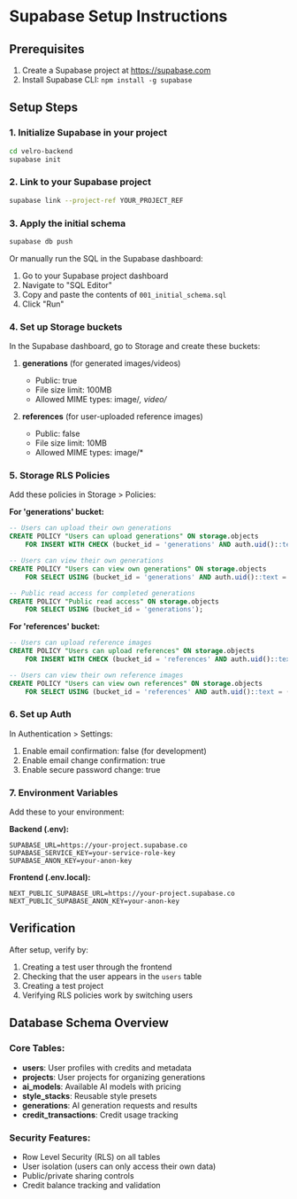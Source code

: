 # Supabase Setup Instructions

## Prerequisites
1. Create a Supabase project at https://supabase.com
2. Install Supabase CLI: `npm install -g supabase`

## Setup Steps

### 1. Initialize Supabase in your project
```bash
cd velro-backend
supabase init
```

### 2. Link to your Supabase project
```bash
supabase link --project-ref YOUR_PROJECT_REF
```

### 3. Apply the initial schema
```bash
supabase db push
```

Or manually run the SQL in the Supabase dashboard:
1. Go to your Supabase project dashboard
2. Navigate to "SQL Editor"
3. Copy and paste the contents of `001_initial_schema.sql`
4. Click "Run"

### 4. Set up Storage buckets
In the Supabase dashboard, go to Storage and create these buckets:

1. **generations** (for generated images/videos)
   - Public: true
   - File size limit: 100MB
   - Allowed MIME types: image/*, video/*

2. **references** (for user-uploaded reference images)
   - Public: false
   - File size limit: 10MB
   - Allowed MIME types: image/*

### 5. Storage RLS Policies

Add these policies in Storage > Policies:

**For 'generations' bucket:**
```sql
-- Users can upload their own generations
CREATE POLICY "Users can upload generations" ON storage.objects
    FOR INSERT WITH CHECK (bucket_id = 'generations' AND auth.uid()::text = (storage.foldername(name))[1]);

-- Users can view their own generations
CREATE POLICY "Users can view own generations" ON storage.objects
    FOR SELECT USING (bucket_id = 'generations' AND auth.uid()::text = (storage.foldername(name))[1]);

-- Public read access for completed generations
CREATE POLICY "Public read access" ON storage.objects
    FOR SELECT USING (bucket_id = 'generations');
```

**For 'references' bucket:**
```sql
-- Users can upload reference images
CREATE POLICY "Users can upload references" ON storage.objects
    FOR INSERT WITH CHECK (bucket_id = 'references' AND auth.uid()::text = (storage.foldername(name))[1]);

-- Users can view their own reference images
CREATE POLICY "Users can view own references" ON storage.objects
    FOR SELECT USING (bucket_id = 'references' AND auth.uid()::text = (storage.foldername(name))[1]);
```

### 6. Set up Auth
In Authentication > Settings:
1. Enable email confirmation: false (for development)
2. Enable email change confirmation: true
3. Enable secure password change: true

### 7. Environment Variables
Add these to your environment:

**Backend (.env):**
```
SUPABASE_URL=https://your-project.supabase.co
SUPABASE_SERVICE_KEY=your-service-role-key
SUPABASE_ANON_KEY=your-anon-key
```

**Frontend (.env.local):**
```
NEXT_PUBLIC_SUPABASE_URL=https://your-project.supabase.co
NEXT_PUBLIC_SUPABASE_ANON_KEY=your-anon-key
```

## Verification
After setup, verify by:
1. Creating a test user through the frontend
2. Checking that the user appears in the `users` table
3. Creating a test project
4. Verifying RLS policies work by switching users

## Database Schema Overview

### Core Tables:
- **users**: User profiles with credits and metadata
- **projects**: User projects for organizing generations
- **ai_models**: Available AI models with pricing
- **style_stacks**: Reusable style presets
- **generations**: AI generation requests and results
- **credit_transactions**: Credit usage tracking

### Security Features:
- Row Level Security (RLS) on all tables
- User isolation (users can only access their own data)
- Public/private sharing controls
- Credit balance tracking and validation